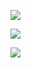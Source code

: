 <a href="https://yeongjujeong1021.tistory.com/" target="_blank"><img src="https://img.shields.io/badge/TISTORY-FFFFFF?style=for-the-badge&logo=GitHub&logoColor=FFFFFF"/></a>

<a href="https://www.acmicpc.net/user/yeongjujeong1021" target="_blank"><img src="https://img.shields.io/badge/BOJ-FFFFFF?style=for-the-badge&logo=#181717&logoColor=000000"/></a>

<a href="https://solved.ac/profile/yeongjujeong1021" target="_blank"><img src="https://img.shields.io/badge/SOLVED.AC-FFFFFF?style=for-the-badge&logo=#181717&logoColor=000000"/></a>